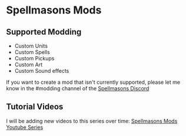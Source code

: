 # Spellmasons Mods

## Supported Modding
- Custom Units
- Custom Spells
- Custom Pickups
- Custom Art
- Custom Sound effects

If you want to create a mod that isn't currently supported, please let me know in the #modding channel of the [Spellmasons Discord](https://discord.com/invite/q6sUCreHeJ)

## Tutorial Videos

I will be adding new videos to this series over time:
[Spellmasons Mods Youtube Series](https://youtube.com/playlist?list=PLrNoNMIiNc_E7L-n4GGboHXQJq-cP2Cs1)
